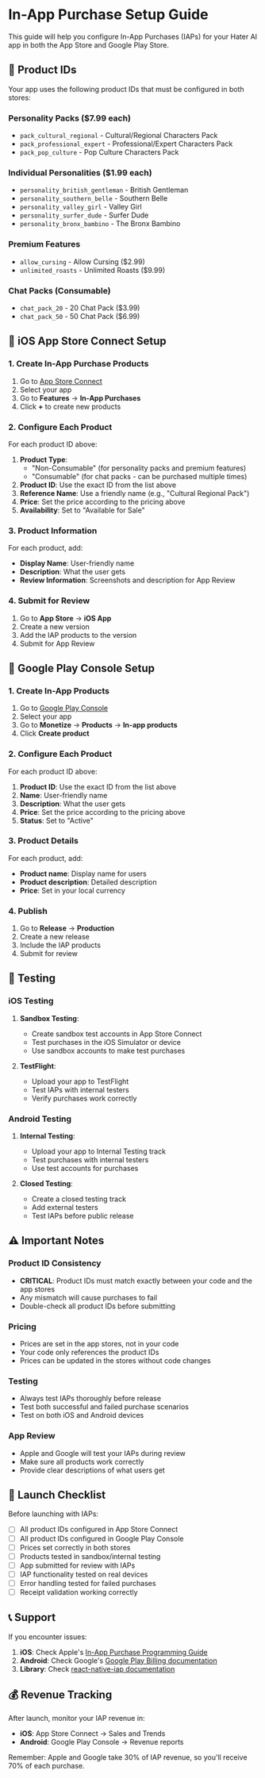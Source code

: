 # In-App Purchase Setup Guide

This guide will help you configure In-App Purchases (IAPs) for your Hater AI app in both the App Store and Google Play Store.

## 📱 Product IDs

Your app uses the following product IDs that must be configured in both stores:

### Personality Packs ($7.99 each)
- `pack_cultural_regional` - Cultural/Regional Characters Pack
- `pack_professional_expert` - Professional/Expert Characters Pack  
- `pack_pop_culture` - Pop Culture Characters Pack

### Individual Personalities ($1.99 each)
- `personality_british_gentleman` - British Gentleman
- `personality_southern_belle` - Southern Belle
- `personality_valley_girl` - Valley Girl
- `personality_surfer_dude` - Surfer Dude
- `personality_bronx_bambino` - The Bronx Bambino

### Premium Features
- `allow_cursing` - Allow Cursing ($2.99)
- `unlimited_roasts` - Unlimited Roasts ($9.99)

### Chat Packs (Consumable)
- `chat_pack_20` - 20 Chat Pack ($3.99)
- `chat_pack_50` - 50 Chat Pack ($6.99)

## 🍎 iOS App Store Connect Setup

### 1. Create In-App Purchase Products

1. Go to [App Store Connect](https://appstoreconnect.apple.com)
2. Select your app
3. Go to **Features** → **In-App Purchases**
4. Click **+** to create new products

### 2. Configure Each Product

For each product ID above:

1. **Product Type**:
   - "Non-Consumable" (for personality packs and premium features)
   - "Consumable" (for chat packs - can be purchased multiple times)
2. **Product ID**: Use the exact ID from the list above
3. **Reference Name**: Use a friendly name (e.g., "Cultural Regional Pack")
4. **Price**: Set the price according to the pricing above
5. **Availability**: Set to "Available for Sale"

### 3. Product Information

For each product, add:
- **Display Name**: User-friendly name
- **Description**: What the user gets
- **Review Information**: Screenshots and description for App Review

### 4. Submit for Review

1. Go to **App Store** → **iOS App**
2. Create a new version
3. Add the IAP products to the version
4. Submit for App Review

## 🤖 Google Play Console Setup

### 1. Create In-App Products

1. Go to [Google Play Console](https://play.google.com/console)
2. Select your app
3. Go to **Monetize** → **Products** → **In-app products**
4. Click **Create product**

### 2. Configure Each Product

For each product ID above:

1. **Product ID**: Use the exact ID from the list above
2. **Name**: User-friendly name
3. **Description**: What the user gets
4. **Price**: Set the price according to the pricing above
5. **Status**: Set to "Active"

### 3. Product Details

For each product, add:
- **Product name**: Display name for users
- **Product description**: Detailed description
- **Price**: Set in your local currency

### 4. Publish

1. Go to **Release** → **Production**
2. Create a new release
3. Include the IAP products
4. Submit for review

## 🔧 Testing

### iOS Testing

1. **Sandbox Testing**:
   - Create sandbox test accounts in App Store Connect
   - Test purchases in the iOS Simulator or device
   - Use sandbox accounts to make test purchases

2. **TestFlight**:
   - Upload your app to TestFlight
   - Test IAPs with internal testers
   - Verify purchases work correctly

### Android Testing

1. **Internal Testing**:
   - Upload your app to Internal Testing track
   - Test purchases with internal testers
   - Use test accounts for purchases

2. **Closed Testing**:
   - Create a closed testing track
   - Add external testers
   - Test IAPs before public release

## ⚠️ Important Notes

### Product ID Consistency
- **CRITICAL**: Product IDs must match exactly between your code and the app stores
- Any mismatch will cause purchases to fail
- Double-check all product IDs before submitting

### Pricing
- Prices are set in the app stores, not in your code
- Your code only references the product IDs
- Prices can be updated in the stores without code changes

### Testing
- Always test IAPs thoroughly before release
- Test both successful and failed purchase scenarios
- Test on both iOS and Android devices

### App Review
- Apple and Google will test your IAPs during review
- Make sure all products work correctly
- Provide clear descriptions of what users get

## 🚀 Launch Checklist

Before launching with IAPs:

- [ ] All product IDs configured in App Store Connect
- [ ] All product IDs configured in Google Play Console
- [ ] Prices set correctly in both stores
- [ ] Products tested in sandbox/internal testing
- [ ] App submitted for review with IAPs
- [ ] IAP functionality tested on real devices
- [ ] Error handling tested for failed purchases
- [ ] Receipt validation working correctly

## 📞 Support

If you encounter issues:

1. **iOS**: Check Apple's [In-App Purchase Programming Guide](https://developer.apple.com/in-app-purchase/)
2. **Android**: Check Google's [Google Play Billing documentation](https://developer.android.com/google/play/billing)
3. **Library**: Check [react-native-iap documentation](https://github.com/dooboolab/react-native-iap)

## 💰 Revenue Tracking

After launch, monitor your IAP revenue in:
- **iOS**: App Store Connect → Sales and Trends
- **Android**: Google Play Console → Revenue reports

Remember: Apple and Google take 30% of IAP revenue, so you'll receive 70% of each purchase.


